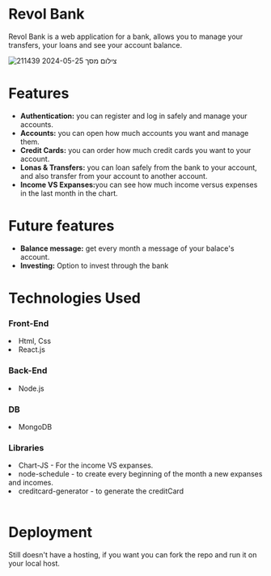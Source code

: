 <h1>Revol Bank</h1>
<p>Revol Bank is a web application for a bank, allows you to manage your transfers, your loans and see your account balance. </p>

![צילום מסך 2024-05-25 211439](https://github.com/yizak223/RevolBank/assets/139069183/f98fc86e-c082-4509-a8f6-d85e71f43014)
<h1>Features</h1>
<ul>
  <li><b>Authentication:</b> you can register and log in safely and manage your accounts.</li>
  <li><b>Accounts:</b> you can open how much accounts you want and manage them.</li>
  <li><b>Credit Cards:</b> you can order how much credit cards you want to your account.</li>
  <li><b>Lonas & Transfers:</b> you can loan safely from the bank to your account, and also transfer from your account to another account.</li>
  <li><b>Income VS Expanses:</b>you can see how much income versus expenses in the last month in the chart. </li>
</ul>

<h1>Future features</h1>
<ul>
  <li><b>Balance message:</b> get every month a message of your balace's account.</li>
  <li><b>Investing:</b> Option to invest through the bank</li>
</ul>

<h1>Technologies Used</h1>
  <h3>Front-End</h3>
    <li>Html, Css</li>
    <li>React.js</li>
  <h3>Back-End </h3>
    <li>Node.js</li>
    <h3>DB</h3>
    <li>MongoDB</li>
  <h3>Libraries</h3>
    <li>Chart-JS - For the income VS expanses.</li>
    <li>node-schedule - to create every beginning of the month a new expanses and incomes.</li>
    <li>creditcard-generator - to generate the creditCard</li><br>
    <h1>Deployment</h1>
    <p>Still doesn't have a hosting, if you want you can fork the repo and run it on your local host.</p>
    
    

